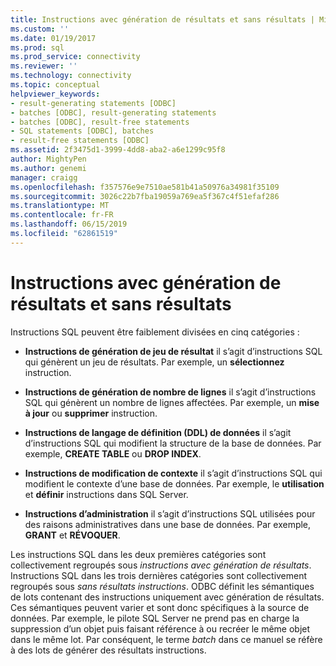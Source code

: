 ```yaml
---
title: Instructions avec génération de résultats et sans résultats | Microsoft Docs
ms.custom: ''
ms.date: 01/19/2017
ms.prod: sql
ms.prod_service: connectivity
ms.reviewer: ''
ms.technology: connectivity
ms.topic: conceptual
helpviewer_keywords:
- result-generating statements [ODBC]
- batches [ODBC], result-generating statements
- batches [ODBC], result-free statements
- SQL statements [ODBC], batches
- result-free statements [ODBC]
ms.assetid: 2f3475d1-3999-4dd8-aba2-a6e1299c95f8
author: MightyPen
ms.author: genemi
manager: craigg
ms.openlocfilehash: f357576e9e7510ae581b41a50976a34981f35109
ms.sourcegitcommit: 3026c22b7fba19059a769ea5f367c4f51efaf286
ms.translationtype: MT
ms.contentlocale: fr-FR
ms.lasthandoff: 06/15/2019
ms.locfileid: "62861519"
---
```

# <a name="result-generating-and-result-free-statements"></a>Instructions avec génération de résultats et sans résultats
Instructions SQL peuvent être faiblement divisées en cinq catégories :  
  
-   **Instructions de génération de jeu de résultat** il s’agit d’instructions SQL qui génèrent un jeu de résultats. Par exemple, un **sélectionnez** instruction.  
  
-   **Instructions de génération de nombre de lignes** il s’agit d’instructions SQL qui génèrent un nombre de lignes affectées. Par exemple, un **mise à jour** ou **supprimer** instruction.  
  
-   **Instructions de langage de définition (DDL) de données** il s’agit d’instructions SQL qui modifient la structure de la base de données. Par exemple, **CREATE TABLE** ou **DROP INDEX**.  
  
-   **Instructions de modification de contexte** il s’agit d’instructions SQL qui modifient le contexte d’une base de données. Par exemple, le **utilisation** et **définir** instructions dans SQL Server.  
  
-   **Instructions d’administration** il s’agit d’instructions SQL utilisées pour des raisons administratives dans une base de données. Par exemple, **GRANT** et **RÉVOQUER**.  
  
 Les instructions SQL dans les deux premières catégories sont collectivement regroupés sous *instructions avec génération de résultats*. Instructions SQL dans les trois dernières catégories sont collectivement regroupés sous *sans résultats instructions*. ODBC définit les sémantiques de lots contenant des instructions uniquement avec génération de résultats. Ces sémantiques peuvent varier et sont donc spécifiques à la source de données. Par exemple, le pilote SQL Server ne prend pas en charge la suppression d’un objet puis faisant référence à ou recréer le même objet dans le même lot. Par conséquent, le terme *batch* dans ce manuel se réfère à des lots de générer des résultats instructions.

